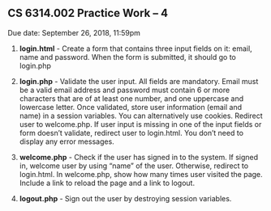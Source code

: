 

## CS 6314.002 Practice Work – 4

Due date:  September 26, 2018, 11:59pm

1.	**login.html** - Create a form that contains three input fields on it: email, name and password. When the form is submitted, it should go to login.php

2.	**login.php** - Validate the user input. All fields are mandatory. Email must be a valid email address and password must contain 6 or more characters that are of at least one number, and one uppercase and lowercase letter. Once validated, store user information (email and name) in a session variables. You can alternatively use cookies.  Redirect user to welcome.php.
If user input is missing in one of the input fields or form doesn’t validate, redirect user to login.html. You don’t need to display any error messages.

3.	**welcome.php** - Check if the user has signed in to the system. If signed in, welcome user by using “name” of the user. Otherwise, redirect to login.html. In welcome.php, show how many times user visited the page. Include a link to reload the page and a link to logout.

4.	**logout.php** - Sign out the user by destroying session variables.









